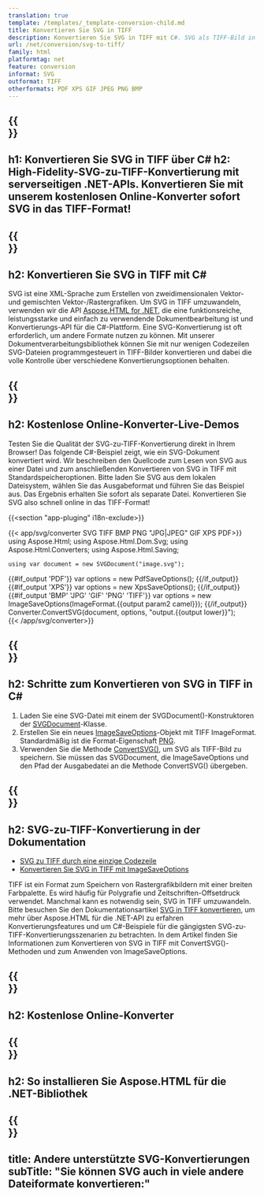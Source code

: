 ```yaml
---
translation: true
template: /templates/_template-conversion-child.md
title: Konvertieren Sie SVG in TIFF
description: Konvertieren Sie SVG in TIFF mit C#. SVG als TIFF-Bild in C#-Code speichern. Probieren Sie den Online-SVG-zu-TIFF-Konverter kostenlos aus!
url: /net/conversion/svg-to-tiff/
family: html
platformtag: net
feature: conversion
informat: SVG
outformat: TIFF
otherformats: PDF XPS GIF JPEG PNG BMP
---
```


{{<section banner>}}
---
h1: Konvertieren Sie SVG in TIFF über C#
h2: High-Fidelity-SVG-zu-TIFF-Konvertierung mit serverseitigen .NET-APIs. Konvertieren Sie mit unserem kostenlosen Online-Konverter sofort SVG in das TIFF-Format!
---

{{<section overview>}}
---
h2: Konvertieren Sie SVG in TIFF mit C#
---

SVG ist eine XML-Sprache zum Erstellen von zweidimensionalen Vektor- und gemischten Vektor-/Rastergrafiken. Um SVG in TIFF umzuwandeln, verwenden wir die API [Aspose.HTML for .NET](https://products.aspose.com/html/net/), die eine funktionsreiche, leistungsstarke und einfach zu verwendende Dokumentbearbeitung ist und Konvertierungs-API für die C#-Plattform. Eine SVG-Konvertierung ist oft erforderlich, um andere Formate nutzen zu können. Mit unserer Dokumentverarbeitungsbibliothek können Sie mit nur wenigen Codezeilen SVG-Dateien programmgesteuert in TIFF-Bilder konvertieren und dabei die volle Kontrolle über verschiedene Konvertierungsoptionen behalten.

{{<section demos>}}
---
h2: Kostenlose Online-Konverter-Live-Demos
---

Testen Sie die Qualität der SVG-zu-TIFF-Konvertierung direkt in Ihrem Browser! Das folgende C#-Beispiel zeigt, wie ein SVG-Dokument konvertiert wird. Wir beschreiben den Quellcode zum Lesen von SVG aus einer Datei und zum anschließenden Konvertieren von SVG in TIFF mit Standardspeicheroptionen. Bitte laden Sie SVG aus dem lokalen Dateisystem, wählen Sie das Ausgabeformat und führen Sie das Beispiel aus. Das Ergebnis erhalten Sie sofort als separate Datei. Konvertieren Sie SVG also schnell online in das TIFF-Format!

{{<section "app-pluging" i18n-exclude>}}

{{< app/svg/converter SVG TIFF BMP PNG "JPG|JPEG" GIF XPS PDF>}}
using Aspose.Html;
using Aspose.Html.Dom.Svg;
using Aspose.Html.Converters;
using Aspose.Html.Saving;

    using var document = new SVGDocument("image.svg");
{{#if_output 'PDF'}}
    var options = new PdfSaveOptions();
{{/if_output}}
{{#if_output 'XPS'}}
    var options = new XpsSaveOptions();
{{/if_output}}
{{#if_output 'BMP' 'JPG' 'GIF' 'PNG' 'TIFF'}}
    var options = new ImageSaveOptions(ImageFormat.{{output param2 camel}});
{{/if_output}}
    Converter.ConvertSVG(document, options, "output.{{output lower}}");   
{{< /app/svg/converter>}}


{{<section steps>}}
---
h2: Schritte zum Konvertieren von SVG in TIFF in C#
---
1. Laden Sie eine SVG-Datei mit einem der SVGDocument()-Konstruktoren der [SVGDocument](https://reference.aspose.com/html/net/aspose.html.dom.svg/svgdocument/)-Klasse.
1. Erstellen Sie ein neues [ImageSaveOptions](https://reference.aspose.com/html/net/aspose.html.saving/imagesaveoptions/)-Objekt mit TIFF ImageFormat. Standardmäßig ist die Format-Eigenschaft [PNG](https://reference.aspose.com/html/net/aspose.html.rendering.image/imageformat/).
1. Verwenden Sie die Methode [ConvertSVG()](https://reference.aspose.com/html/net/aspose.html.converters/converter/convertsvg/), um SVG als TIFF-Bild zu speichern. Sie müssen das SVGDocument, die ImageSaveOptions und den Pfad der Ausgabedatei an die Methode ConvertSVG() übergeben.

{{<section documentation>}}
---
h2: SVG-zu-TIFF-Konvertierung in der Dokumentation
---

  - <a href="https://docs.aspose.com/html/net/converting-between-formats/svg-to-tiff/#svg-to-tiff-durch-eine-einzelne-codezeile " target="_blank">SVG zu TIFF durch eine einzige Codezeile</a>
  - <a href="https://docs.aspose.com/html/net/converting-between-formats/svg-to-tiff/#convert-svg-to-tiff-using-imagesaveoptions" target="_blank" >Konvertieren Sie SVG in TIFF mit ImageSaveOptions</a>

TIFF ist ein Format zum Speichern von Rastergrafikbildern mit einer breiten Farbpalette. Es wird häufig für Polygrafie und Zeitschriften-Offsetdruck verwendet. Manchmal kann es notwendig sein, SVG in TIFF umzuwandeln. Bitte besuchen Sie den Dokumentationsartikel [SVG in TIFF konvertieren](https://docs.aspose.com/html/net/converting-between-formats/svg-to-tiff/), um mehr über Aspose.HTML für die .NET-API zu erfahren Konvertierungsfeatures und um C#-Beispiele für die gängigsten SVG-zu-TIFF-Konvertierungsszenarien zu betrachten. In dem Artikel finden Sie Informationen zum Konvertieren von SVG in TIFF mit ConvertSVG()-Methoden und zum Anwenden von ImageSaveOptions.

{{<section online-converters>}}
---
h2: Kostenlose Online-Konverter
---

{{<section get-started>}}
---
h2: So installieren Sie Aspose.HTML für die .NET-Bibliothek
---

{{<section other-conversions>}}
---
title: Andere unterstützte SVG-Konvertierungen
subTitle: "Sie können SVG auch in viele andere Dateiformate konvertieren:"
---